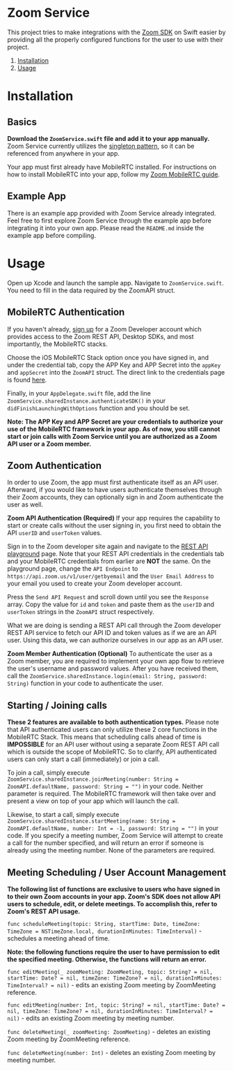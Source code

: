 Zoom Service
===============

This project tries to make integrations with the [Zoom SDK](https://zoom.us/developer) on Swift easier by providing all the properly configured functions for the user to use with their project.

1. [Installation](#installation)
1. [Usage](#usage)

# Installation

## Basics
**Download the `ZoomService.swift` file and add it to your app manually.** Zoom Service currently utilizes the [singleton pattern](https://sourcemaking.com/design_patterns/singleton), so it can be referenced from anywhere in your app.

Your app must first already have MobileRTC installed. For instructions on how to install MobileRTC into your app, follow my [Zoom MobileRTC guide](https://github.com/george-lim/zoom-sdk-guide).

## Example App
There is an example app provided with Zoom Service already integrated. Feel free to first explore Zoom Service through the example app before integrating it into your own app. Please read the `README.md` inside the example app before compiling.

# Usage
Open up Xcode and launch the sample app. Navigate to `ZoomService.swift`. You need to fill in the data required by the ZoomAPI struct.

## MobileRTC Authentication
If you haven't already, [sign up](https://zoom.us/developer) for a Zoom Developer account which provides access to the Zoom REST API, Desktop SDKs, and most importantly, the MobileRTC stacks.

Choose the iOS MobileRTC Stack option once you have signed in, and under the credential tab, copy the APP Key and APP Secret into the `appKey` and `appSecret` into the `ZoomAPI` struct. The direct link to the credentials page is found [here](https://zoom.us/developer/ios/credential).

Finally, in your `AppDelegate.swift` file, add the line `ZoomService.sharedInstance.authenticateSDK()` in your `didFinishLaunchingWithOptions` function and you should be set.

**Note: The APP Key and APP Secret are your credentials to authorize your use of the MobileRTC framework in your app. As of now, you still cannot start or join calls with Zoom Service until you are authorized as a Zoom API user or a Zoom member.**

## Zoom Authentication
In order to use Zoom, the app must first authenticate itself as an API user. Afterward, if you would like to have users authenticate themselves through their Zoom accounts, they can optionally sign in and Zoom authenticate the user as well.

**Zoom API Authentication (Required)**
If your app requires the capability to start or create calls without the user signing in, you first need to obtain the API `userID` and `userToken` values.

Sign in to the Zoom developer site again and navigate to the [REST API playground](https://zoom.us/developer/api/playground) page. Note that your REST API credentials in the credentials tab and your MobileRTC credentials from earlier are **NOT** the same. On the playground page, change the `API Endpoint` to `https://api.zoom.us/v1/user/getbyemail` and the `User Email Address` to your email you used to create your Zoom developer account.

Press the `Send API Request` and scroll down until you see the `Response` array. Copy the value for `id` and `token` and paste them as the `userID` and `userToken` strings in the `ZoomAPI` struct respectively.

What we are doing is sending a REST API call through the Zoom developer REST API service to fetch our API ID and token values as if we are an API user. Using this data, we can authorize ourselves in our app as an API user.

**Zoom Member Authentication (Optional)**
To authenticate the user as a Zoom member, you are required to implement your own app flow to retrieve the user's username and password values. After you have received them, call the `ZoomService.sharedInstance.login(email: String, password: String)` function in your code to authenticate the user.

## Starting / Joining calls
**These 2 features are available to both authentication types.** Please note that API authenticated users can only utilize these 2 core functions in the MobileRTC Stack. This means that scheduling calls ahead of time is **IMPOSSIBLE** for an API user without using a separate Zoom REST API call which is outside the scope of MobileRTC. So to clarify, API authenticated users can only start a call (immediately) or join a call.

To join a call, simply execute `ZoomService.sharedInstance.joinMeeting(number: String = ZoomAPI.defaultName, password: String = "")` in your code. Neither parameter is required. The MobileRTC framework will then take over and present a view on top of your app which will launch the call.

Likewise, to start a call, simply execute `ZoomService.sharedInstance.startMeeting(name: String = ZoomAPI.defaultName, number: Int = -1, password: String = "")` in your code. If you specify a meeting number, Zoom Service will attempt to create a call for the number specified, and will return an error if someone is already using the meeting number. None of the parameters are required.

## Meeting Scheduling / User Account Management

**The following list of functions are exclusive to users who have signed in to their own Zoom accounts in your app. Zoom's SDK does not allow API users to schedule, edit, or delete meetings. To accomplish this, refer to Zoom's REST API usage.** 

`func scheduleMeeting(topic: String, startTime: Date, timeZone: TimeZone = NSTimeZone.local, durationInMinutes: TimeInterval)` - schedules a meeting ahead of time.

**Note: the following functions require the user to have permission to edit the specified meeting. Otherwise, the functions will return an error.**

`func editMeeting(_ zoomMeeting: ZoomMeeting, topic: String? = nil, startTime: Date? = nil, timeZone: TimeZone? = nil, durationInMinutes: TimeInterval? = nil)` - edits an existing Zoom meeting by ZoomMeeting reference.

`func editMeeting(number: Int, topic: String? = nil, startTime: Date? = nil, timeZone: TimeZone? = nil, durationInMinutes: TimeInterval? = nil)` - edits an existing Zoom meeting by meeting number.

`func deleteMeeting(_ zoomMeeting: ZoomMeeting)` - deletes an existing Zoom meeting by ZoomMeeting reference.

`func deleteMeeting(number: Int)` - deletes an existing Zoom meeting by meeting number.